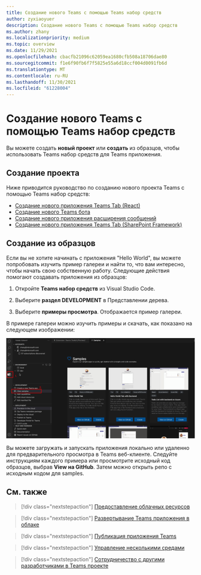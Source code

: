 ```yaml
---
title: Создание нового Teams с помощью Teams набор средств
author: zyxiaoyuer
description: Создание нового Teams с помощью Teams набор средств
ms.author: zhany
ms.localizationpriority: medium
ms.topic: overview
ms.date: 11/29/2021
ms.openlocfilehash: cbacfb21096c62059ea1680cfb508a18706dae80
ms.sourcegitcommit: f1e6f90fb6f7f5825e55a6d18ccf004d0091fb6d
ms.translationtype: MT
ms.contentlocale: ru-RU
ms.lasthandoff: 11/30/2021
ms.locfileid: "61228004"
---
```

# <a name="create-new-teams-project-using-teams-toolkit"></a>Создание нового Teams с помощью Teams набор средств

Вы можете создать **новый проект** или **создать** из образцов, чтобы использовать Teams набор средств для Teams приложения.

## <a name="create-new-project"></a>Создание проекта

Ниже приводится руководство по созданию нового проекта Teams с помощью Teams набор средств:

- [Создание нового приложения Teams Tab (React)](/microsoftteams/platform/sbs-gs-javascript?tabs=vscode%2Cvsc%2Cviscode%2Cvcode&tutorial-step=2)
- [Создание нового Teams бота](/microsoftteams/platform/sbs-gs-spfx?tabs=vscode%2Cviscode&branch)
- [Создание нового приложения расширения сообщений](/microsoftteams/platform/sbs-gs-javascript?tabs=vscode%2Cvsc%2Cviscode%2Cvcode&tutorial-step=6&branch)
- [Создание нового приложения Teams Tab (SharePoint Framework)](/microsoftteams/platform/sbs-gs-spfx?tabs=vscode%2Cviscode&branch)

## <a name="create-from-samples"></a>Создание из образцов

Если вы не хотите начинать с приложения "Hello World",  вы можете попробовать изучить пример галереи и найти то, что вам интересно, чтобы начать свою собственную работу. Следующие действия помогают создавать приложения из образцов:

 1. Откройте **Teams набор средств** из Visual Studio Code.

 1. Выберите **раздел DEVELOPMENT** в Представлении дерева.

 1. Выберите **примеры просмотра**. Отображается пример галереи.

В примере галереи можно изучить примеры и скачать, как показано на следующем изображении:

![Teams набор средств просмотра](./images/teams-toolkit-view-samples.png)

Вы можете загружать и запускать приложения локально или удаленно для предварительного просмотра в Teams веб-клиенте. Следуйте инструкциям каждого примера или просмотрите исходный код образцов, выбрав **View на GitHub**. Затем можно открыть репо с исходным кодом для samples.

## <a name="see-also"></a>См. также

> [!div class="nextstepaction"]
> [Предоставление облачных ресурсов](provision.md)

> [!div class="nextstepaction"]
> [Развертывание Teams приложения в облаке](deploy.md)

> [!div class="nextstepaction"]
> [Публикация приложения Teams](TeamsFx-collaboration.md)

> [!div class="nextstepaction"]
> [Управление несколькими средами](TeamsFx-multi-env.md)

> [!div class="nextstepaction"]
> [Сотрудничество с другими разработчиками в Teams проекте](TeamsFx-collaboration.md)
